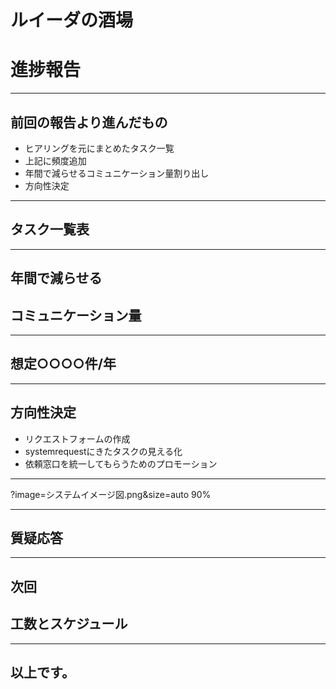 # ルイーダの酒場
# 進捗報告

---

## 前回の報告より進んだもの
- ヒアリングを元にまとめたタスク一覧
- 上記に頻度追加
- 年間で減らせるコミュニケーション量割り出し
- 方向性決定

---

## タスク一覧表

---

## 年間で減らせる  
## コミュニケーション量

---

## 想定○○○○件/年

---

## 方向性決定

- リクエストフォームの作成
- systemrequestにきたタスクの見える化
- 依頼窓口を統一してもらうためのプロモーション

---

?image=システムイメージ図.png&size=auto 90%

---

## 質疑応答

---

## 次回
## 工数とスケジュール

---

## 以上です。

